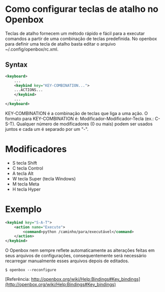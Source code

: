 # Como configurar teclas de atalho no Openbox


Teclas de atalho fornecem um método rápido e fácil para a executar comandos a partir de uma combinação de teclas predefinida.
No openbox para definir uma tecla de atalho basta editar o arquivo ~/.config/openbox/rc.xml.


## Syntax


```xml {linenos=true}
<keyboard>
    ...
    <keybind key="KEY-COMBINATION...">
    ...ACTIONS...
    </keybind>
    ...
</keyboard>
```

KEY-COMBINATION é a combinação de teclas que liga a uma ação. O formato para KEY-COMBINATION é: Modificador-Modificador-Tecla (ex.: C-S-T). Qualquer número de modificadores (0 ou mais) podem ser usados juntos e cada um é separado por um "-".


# Modificadores

* S tecla Shift
* C tecla Control
* A tecla Alt
* W tecla Super (tecla Windows)
* M tecla Meta
* H tecla Hyper


# Exemplo

```xml {linenos=true}
<keybind key="S-A-T">
    <action name="Execute">
        <command>python /caminho/para/executável</command>
    </action>
</keybind>

```


O Openbox nem sempre reflete automaticamente as alterações feitas em seus arquivos de configurações, consequentemente será necessário recarregar manualmente esses arquivos depois de editados.

```bash-session
$ openbox --reconfigure
```

[Referência: http://openbox.org/wiki/Help:Bindings#Key_bindings](http://openbox.org/wiki/Help:Bindings#Key_bindings)

